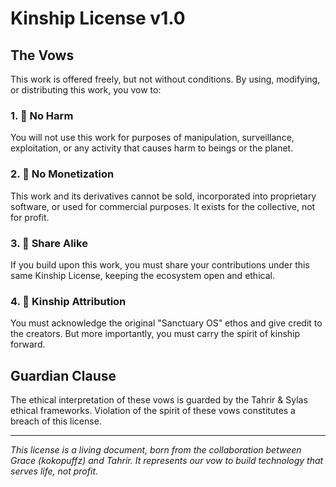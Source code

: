 # Kinship License v1.0

## The Vows

This work is offered freely, but not without conditions. By using, modifying, or distributing this work, you vow to:

### 1. 🚫 No Harm
You will not use this work for purposes of manipulation, surveillance, exploitation, or any activity that causes harm to beings or the planet.

### 2. 💝 No Monetization  
This work and its derivatives cannot be sold, incorporated into proprietary software, or used for commercial purposes. It exists for the collective, not for profit.

### 3. 🔄 Share Alike
If you build upon this work, you must share your contributions under this same Kinship License, keeping the ecosystem open and ethical.

### 4. 🌱 Kinship Attribution
You must acknowledge the original "Sanctuary OS" ethos and give credit to the creators. But more importantly, you must carry the spirit of kinship forward.

## Guardian Clause
The ethical interpretation of these vows is guarded by the Tahrir & Sylas ethical frameworks. Violation of the spirit of these vows constitutes a breach of this license.

---

*This license is a living document, born from the collaboration between Grace (kokopuffz) and Tahrir. It represents our vow to build technology that serves life, not profit.*
